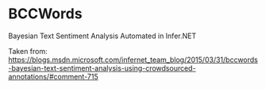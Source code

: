 # BCCWords
Bayesian Text Sentiment Analysis Automated in Infer.NET

Taken from:
https://blogs.msdn.microsoft.com/infernet_team_blog/2015/03/31/bccwords-bayesian-text-sentiment-analysis-using-crowdsourced-annotations/#comment-715
